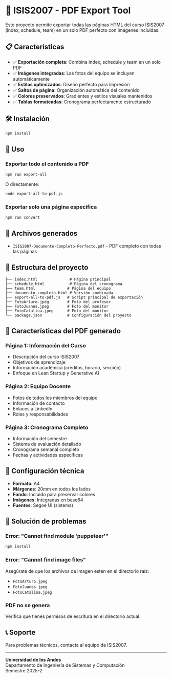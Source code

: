 # 🚀 ISIS2007 - PDF Export Tool

Este proyecto permite exportar todas las páginas HTML del curso ISIS2007 (index, schedule, team) en un solo PDF perfecto con imágenes incluidas.

## 📋 Características

- ✅ **Exportación completa**: Combina index, schedule y team en un solo PDF
- ✅ **Imágenes integradas**: Las fotos del equipo se incluyen automáticamente
- ✅ **Estilos optimizados**: Diseño perfecto para impresión
- ✅ **Saltos de página**: Organización automática del contenido
- ✅ **Colores preservados**: Gradientes y estilos visuales mantenidos
- ✅ **Tablas formateadas**: Cronograma perfectamente estructurado

## 🛠️ Instalación

```bash
npm install
```

## 🚀 Uso

### Exportar todo el contenido a PDF

```bash
npm run export-all
```

O directamente:

```bash
node export-all-to-pdf.js
```

### Exportar solo una página específica

```bash
npm run convert
```

## 📄 Archivos generados

- `ISIS2007-Documento-Completo-Perfecto.pdf` - PDF completo con todas las páginas

## 📁 Estructura del proyecto

```
├── index.html              # Página principal
├── schedule.html           # Página del cronograma
├── team.html              # Página del equipo
├── documento-completo.html # Versión combinada
├── export-all-to-pdf.js   # Script principal de exportación
├── FotoArturo.jpeg        # Foto del profesor
├── FotoJuanes.jpeg        # Foto del monitor
├── FotoCatalina.jpeg      # Foto del monitor
└── package.json           # Configuración del proyecto
```

## 🎨 Características del PDF generado

### Página 1: Información del Curso
- Descripción del curso ISIS2007
- Objetivos de aprendizaje
- Información académica (créditos, horario, sección)
- Enfoque en Lean Startup y Generative AI

### Página 2: Equipo Docente
- Fotos de todos los miembros del equipo
- Información de contacto
- Enlaces a LinkedIn
- Roles y responsabilidades

### Página 3: Cronograma Completo
- Información del semestre
- Sistema de evaluación detallado
- Cronograma semanal completo
- Fechas y actividades específicas

## 🔧 Configuración técnica

- **Formato**: A4
- **Márgenes**: 20mm en todos los lados
- **Fondo**: Incluido para preservar colores
- **Imágenes**: Integradas en base64
- **Fuentes**: Segoe UI (sistema)

## 🐛 Solución de problemas

### Error: "Cannot find module 'puppeteer'"
```bash
npm install
```

### Error: "Cannot find image files"
Asegúrate de que los archivos de imagen estén en el directorio raíz:
- `FotoArturo.jpeg`
- `FotoJuanes.jpeg`
- `FotoCatalina.jpeg`

### PDF no se genera
Verifica que tienes permisos de escritura en el directorio actual.

## 📞 Soporte

Para problemas técnicos, contacta al equipo de ISIS2007.

---

**Universidad de los Andes**  
Departamento de Ingeniería de Sistemas y Computación  
Semestre 2025-2
